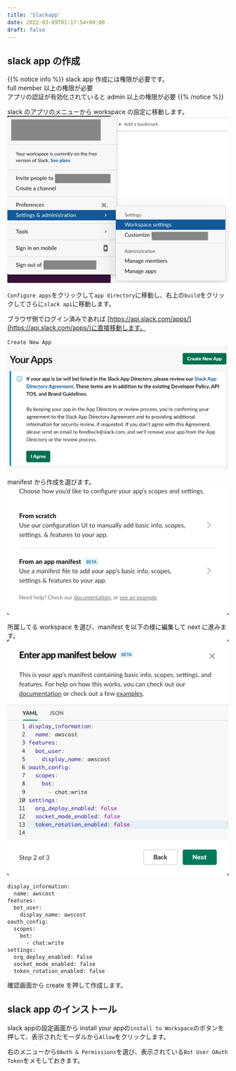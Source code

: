 ```yaml
---
title: 'Slackapp'
date: 2022-03-09T01:17:54+09:00
draft: false
---
```


## slack app の作成

{{% notice info %}}
slack app 作成には権限が必要です。  
full member 以上の権限が必要  
アプリの認証が有効化されていると admin 以上の権限が必要
{{% /notice %}}

slack のアプリのメニューから workspace の設定に移動します。
![slack workspace settings](/images/ss_slack_workspacesettings.png)

`Configure apps`をクリックして`app directory`に移動し、右上の`build`をクリックしてさらに`slack api`に移動します。

ブラウザ側でログイン済みであれば [https://api.slack.com/apps/](https://api.slack.com/apps/)に直接移動します。

`Create New App`
![create new slack app](/images/ss_slack_create_new_app.png)

manifest から作成を選びます。
![from manifest](/images/ss_slack_create_app_from_manifest.png?classes=border)

所属してる workspace を選び、manifest を以下の様に編集して next に進みます。
![from manifest](/images/ss_slack_app_manifest.png?classes=border)

```
display_information:
  name: awscost
features:
  bot_user:
    display_name: awscost
oauth_config:
  scopes:
    bot:
      - chat:write
settings:
  org_deploy_enabled: false
  socket_mode_enabled: false
  token_rotation_enabled: false
```

確認画面から create を押して作成します。

## slack app のインストール
slack appの設定画面から install your appの`install to Workspace`のボタンを押して、表示されたモーダルから`Allow`をクリックします。

右のメニューから`OAuth & Permissions`を選び、表示されている`Bot User OAuth Token`をメモしておきます。

